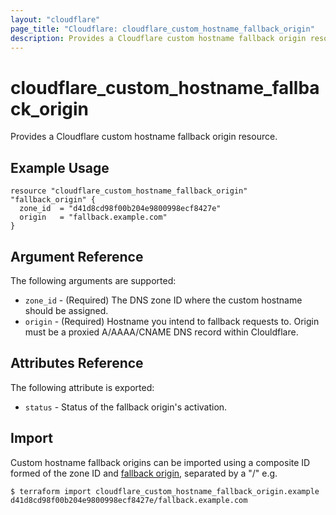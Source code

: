 ```yaml
---
layout: "cloudflare"
page_title: "Cloudflare: cloudflare_custom_hostname_fallback_origin"
description: Provides a Cloudflare custom hostname fallback origin resource.
---
```


# cloudflare_custom_hostname_fallback_origin

Provides a Cloudflare custom hostname fallback origin resource.

## Example Usage

```hcl
resource "cloudflare_custom_hostname_fallback_origin" "fallback_origin" {
  zone_id  = "d41d8cd98f00b204e9800998ecf8427e"
  origin   = "fallback.example.com"
}
```

## Argument Reference

The following arguments are supported:

- `zone_id` - (Required) The DNS zone ID where the custom hostname should be assigned.
- `origin` - (Required) Hostname you intend to fallback requests to. Origin must be a proxied A/AAAA/CNAME DNS record within Clouldflare.

## Attributes Reference

The following attribute is exported:

- `status` - Status of the fallback origin's activation.

## Import

Custom hostname fallback origins can be imported using a composite ID formed of the zone ID and [fallback origin](https://api.cloudflare.com/#custom-hostname-fallback-origin-for-a-zone-properties),
separated by a "/" e.g.

```
$ terraform import cloudflare_custom_hostname_fallback_origin.example d41d8cd98f00b204e9800998ecf8427e/fallback.example.com
```
